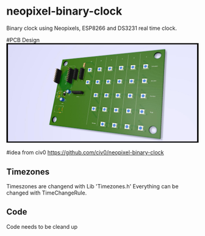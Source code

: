 # neopixel-binary-clock
Binary clock using Neopixels, ESP8266 and DS3231 real time clock.

#PCB Design
![pcb](binaryclock.jpg)

#idea from civ0
https://github.com/civ0/neopixel-binary-clock

## Timezones
Timeszones are changend with Lib 'Timezones.h'
Everything can be changed with TimeChangeRule.

## Code
Code needs to be cleand up
